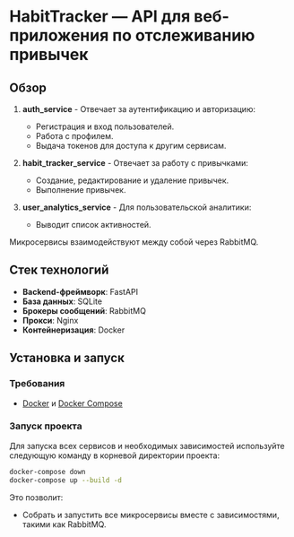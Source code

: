# HabitTracker — API для веб-приложения по отслеживанию привычек

## Обзор

1. **auth_service** - Отвечает за аутентификацию и авторизацию:
   - Регистрация и вход пользователей.
   - Работа с профилем.
   - Выдача токенов для доступа к другим сервисам.

2. **habit_tracker_service** - Отвечает за работу с привычками:
   - Создание, редактирование и удаление привычек.
   - Выполнение привычек.

3. **user_analytics_service** - Для пользовательской аналитики:
   - Выводит список активностей.

Микросервисы взаимодействуют между собой через RabbitMQ.

## Стек технологий

- **Backend-фреймворк**: FastAPI
- **База данных**: SQLite
- **Брокеры сообщений**: RabbitMQ
- **Прокси**: Nginx
- **Контейнеризация**: Docker

## Установка и запуск

### Требования

- [Docker](https://docs.docker.com/get-docker/) и [Docker Compose](https://docs.docker.com/compose/install/)

### Запуск проекта

Для запуска всех сервисов и необходимых зависимостей используйте следующую команду в корневой директории проекта:

```bash
docker-compose down
docker-compose up --build -d
```

Это позволит:
- Собрать и запустить все микросервисы вместе с зависимостями, такими как RabbitMQ.